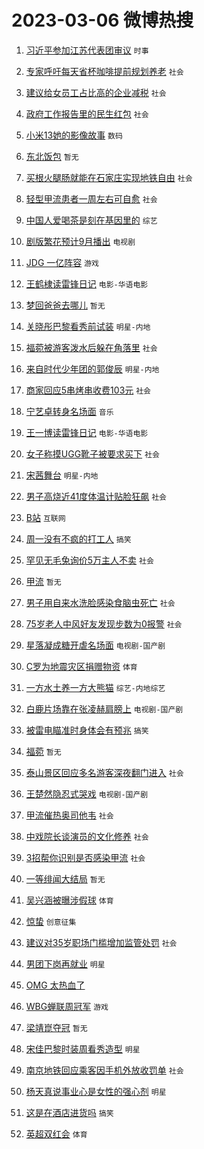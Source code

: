 # 2023-03-06 微博热搜 
1. [习近平参加江苏代表团审议](https://m.weibo.cn/search?containerid=100103type%3D1%26t%3D10%26q%3D%23%E4%B9%A0%E8%BF%91%E5%B9%B3%E5%8F%82%E5%8A%A0%E6%B1%9F%E8%8B%8F%E4%BB%A3%E8%A1%A8%E5%9B%A2%E5%AE%A1%E8%AE%AE%23&stream_entry_id=51&isnewpage=1&extparam=seat%3D1%26dgr%3D0%26stream_entry_id%3D51%26cate%3D10103%26filter_type%3Drealtimehot%26pos%3D0%26c_type%3D51%26display_time%3D1678032279%26pre_seqid%3D16780322796390193603304&luicode=10000011&lfid=106003type%3D25%26t%3D3%26disable_hot%3D1%26filter_type%3Drealtimehot) `时事` 

2. [专家呼吁每天省杯咖啡提前规划养老](https://m.weibo.cn/search?containerid=100103type%3D1%26t%3D10%26q%3D%23%E4%B8%93%E5%AE%B6%E5%91%BC%E5%90%81%E6%AF%8F%E5%A4%A9%E7%9C%81%E6%9D%AF%E5%92%96%E5%95%A1%E6%8F%90%E5%89%8D%E8%A7%84%E5%88%92%E5%85%BB%E8%80%81%23&stream_entry_id=31&isnewpage=1&extparam=seat%3D1%26flag%3D0%26band_rank%3D1%26filter_type%3Drealtimehot%26pos%3D0%26q%3D%2523%25E4%25B8%2593%25E5%25AE%25B6%25E5%2591%25BC%25E5%2590%2581%25E6%25AF%258F%25E5%25A4%25A9%25E7%259C%2581%25E6%259D%25AF%25E5%2592%2596%25E5%2595%25A1%25E6%258F%2590%25E5%2589%258D%25E8%25A7%2584%25E5%2588%2592%25E5%2585%25BB%25E8%2580%2581%2523%26c_type%3D31%26dgr%3D0%26stream_entry_id%3D31%26cate%3D5001%26realpos%3D1%26lcate%3D5001%26display_time%3D1678032279%26pre_seqid%3D16780322796390193603304&luicode=10000011&lfid=106003type%3D25%26t%3D3%26disable_hot%3D1%26filter_type%3Drealtimehot) `社会` 

3. [建议给女员工占比高的企业减税](https://m.weibo.cn/search?containerid=100103type%3D1%26t%3D10%26q%3D%23%E5%BB%BA%E8%AE%AE%E7%BB%99%E5%A5%B3%E5%91%98%E5%B7%A5%E5%8D%A0%E6%AF%94%E9%AB%98%E7%9A%84%E4%BC%81%E4%B8%9A%E5%87%8F%E7%A8%8E%23&stream_entry_id=31&isnewpage=1&extparam=seat%3D1%26flag%3D0%26band_rank%3D2%26filter_type%3Drealtimehot%26pos%3D1%26q%3D%2523%25E5%25BB%25BA%25E8%25AE%25AE%25E7%25BB%2599%25E5%25A5%25B3%25E5%2591%2598%25E5%25B7%25A5%25E5%258D%25A0%25E6%25AF%2594%25E9%25AB%2598%25E7%259A%2584%25E4%25BC%2581%25E4%25B8%259A%25E5%2587%258F%25E7%25A8%258E%2523%26c_type%3D31%26dgr%3D0%26stream_entry_id%3D31%26cate%3D5001%26realpos%3D2%26lcate%3D5001%26display_time%3D1678032279%26pre_seqid%3D16780322796390193603304&luicode=10000011&lfid=106003type%3D25%26t%3D3%26disable_hot%3D1%26filter_type%3Drealtimehot) `社会` 

4. [政府工作报告里的民生红包](https://m.weibo.cn/search?containerid=100103type%3D1%26t%3D10%26q%3D%23%E6%94%BF%E5%BA%9C%E5%B7%A5%E4%BD%9C%E6%8A%A5%E5%91%8A%E9%87%8C%E7%9A%84%E6%B0%91%E7%94%9F%E7%BA%A2%E5%8C%85%23&stream_entry_id=31&isnewpage=1&extparam=seat%3D1%26flag%3D0%26band_rank%3D3%26filter_type%3Drealtimehot%26pos%3D2%26q%3D%2523%25E6%2594%25BF%25E5%25BA%259C%25E5%25B7%25A5%25E4%25BD%259C%25E6%258A%25A5%25E5%2591%258A%25E9%2587%258C%25E7%259A%2584%25E6%25B0%2591%25E7%2594%259F%25E7%25BA%25A2%25E5%258C%2585%2523%26c_type%3D31%26dgr%3D0%26stream_entry_id%3D31%26cate%3D5001%26realpos%3D3%26lcate%3D5001%26display_time%3D1678032279%26pre_seqid%3D16780322796390193603304&luicode=10000011&lfid=106003type%3D25%26t%3D3%26disable_hot%3D1%26filter_type%3Drealtimehot) `社会` 

5. [小米13她的影像故事](https://m.weibo.cn/search?containerid=100103type%3D1%26t%3D10%26q%3D%23%E5%B0%8F%E7%B1%B313%E5%A5%B9%E7%9A%84%E5%BD%B1%E5%83%8F%E6%95%85%E4%BA%8B%23&stream_entry_id=31&isnewpage=1&extparam=seat%3D1%26band_rank%3D4%26dgr%3D0%26topic_ad%3D1%26pos%3D3%26adid%3D181158%26q%3D%2523%25E5%25B0%258F%25E7%25B1%25B313%25E5%25A5%25B9%25E7%259A%2584%25E5%25BD%25B1%25E5%2583%258F%25E6%2595%2585%25E4%25BA%258B%2523%26c_type%3D31%26filter_type%3Drealtimehot%26stream_entry_id%3D31%26cate%3D5001%26lcate%3D5001%26display_time%3D1678032279%26pre_seqid%3D16780322796390193603304&luicode=10000011&lfid=106003type%3D25%26t%3D3%26disable_hot%3D1%26filter_type%3Drealtimehot) `数码` 

6. [东北饭包](https://m.weibo.cn/search?containerid=100103type%3D1%26t%3D10%26q%3D%E4%B8%9C%E5%8C%97%E9%A5%AD%E5%8C%85&stream_entry_id=31&isnewpage=1&extparam=seat%3D1%26flag%3D1%26band_rank%3D4%26filter_type%3Drealtimehot%26pos%3D4%26q%3D%25E4%25B8%259C%25E5%258C%2597%25E9%25A5%25AD%25E5%258C%2585%26c_type%3D31%26dgr%3D0%26stream_entry_id%3D31%26cate%3D5001%26realpos%3D4%26lcate%3D5001%26display_time%3D1678032279%26pre_seqid%3D16780322796390193603304&luicode=10000011&lfid=106003type%3D25%26t%3D3%26disable_hot%3D1%26filter_type%3Drealtimehot) `暂无` 

7. [买根火腿肠就能在石家庄实现地铁自由](https://m.weibo.cn/search?containerid=100103type%3D1%26t%3D10%26q%3D%23%E4%B9%B0%E6%A0%B9%E7%81%AB%E8%85%BF%E8%82%A0%E5%B0%B1%E8%83%BD%E5%9C%A8%E7%9F%B3%E5%AE%B6%E5%BA%84%E5%AE%9E%E7%8E%B0%E5%9C%B0%E9%93%81%E8%87%AA%E7%94%B1%23&stream_entry_id=31&isnewpage=1&extparam=seat%3D1%26flag%3D0%26band_rank%3D5%26filter_type%3Drealtimehot%26pos%3D5%26q%3D%2523%25E4%25B9%25B0%25E6%25A0%25B9%25E7%2581%25AB%25E8%2585%25BF%25E8%2582%25A0%25E5%25B0%25B1%25E8%2583%25BD%25E5%259C%25A8%25E7%259F%25B3%25E5%25AE%25B6%25E5%25BA%2584%25E5%25AE%259E%25E7%258E%25B0%25E5%259C%25B0%25E9%2593%2581%25E8%2587%25AA%25E7%2594%25B1%2523%26c_type%3D31%26dgr%3D0%26stream_entry_id%3D31%26cate%3D5001%26realpos%3D5%26lcate%3D5001%26display_time%3D1678032279%26pre_seqid%3D16780322796390193603304&luicode=10000011&lfid=106003type%3D25%26t%3D3%26disable_hot%3D1%26filter_type%3Drealtimehot) `社会` 

8. [轻型甲流患者一周左右可自愈](https://m.weibo.cn/search?containerid=100103type%3D1%26t%3D10%26q%3D%23%E8%BD%BB%E5%9E%8B%E7%94%B2%E6%B5%81%E6%82%A3%E8%80%85%E4%B8%80%E5%91%A8%E5%B7%A6%E5%8F%B3%E5%8F%AF%E8%87%AA%E6%84%88%23&stream_entry_id=31&isnewpage=1&extparam=seat%3D1%26flag%3D0%26band_rank%3D6%26filter_type%3Drealtimehot%26pos%3D6%26q%3D%2523%25E8%25BD%25BB%25E5%259E%258B%25E7%2594%25B2%25E6%25B5%2581%25E6%2582%25A3%25E8%2580%2585%25E4%25B8%2580%25E5%2591%25A8%25E5%25B7%25A6%25E5%258F%25B3%25E5%258F%25AF%25E8%2587%25AA%25E6%2584%2588%2523%26c_type%3D31%26dgr%3D0%26stream_entry_id%3D31%26cate%3D5001%26realpos%3D6%26lcate%3D5001%26display_time%3D1678032279%26pre_seqid%3D16780322796390193603304&luicode=10000011&lfid=106003type%3D25%26t%3D3%26disable_hot%3D1%26filter_type%3Drealtimehot) `社会` 

9. [中国人爱喝茶是刻在基因里的](https://m.weibo.cn/search?containerid=100103type%3D1%26t%3D10%26q%3D%23%E4%B8%AD%E5%9B%BD%E4%BA%BA%E7%88%B1%E5%96%9D%E8%8C%B6%E6%98%AF%E5%88%BB%E5%9C%A8%E5%9F%BA%E5%9B%A0%E9%87%8C%E7%9A%84%23&stream_entry_id=31&isnewpage=1&extparam=seat%3D1%26flag%3D1%26band_rank%3D7%26filter_type%3Drealtimehot%26pos%3D7%26q%3D%2523%25E4%25B8%25AD%25E5%259B%25BD%25E4%25BA%25BA%25E7%2588%25B1%25E5%2596%259D%25E8%258C%25B6%25E6%2598%25AF%25E5%2588%25BB%25E5%259C%25A8%25E5%259F%25BA%25E5%259B%25A0%25E9%2587%258C%25E7%259A%2584%2523%26c_type%3D31%26dgr%3D0%26stream_entry_id%3D31%26cate%3D5001%26realpos%3D7%26lcate%3D5001%26display_time%3D1678032279%26pre_seqid%3D16780322796390193603304&luicode=10000011&lfid=106003type%3D25%26t%3D3%26disable_hot%3D1%26filter_type%3Drealtimehot) `综艺` 

10. [剧版繁花预计9月播出](https://m.weibo.cn/search?containerid=100103type%3D1%26t%3D10%26q%3D%23%E5%89%A7%E7%89%88%E7%B9%81%E8%8A%B1%E9%A2%84%E8%AE%A19%E6%9C%88%E6%92%AD%E5%87%BA%23&stream_entry_id=31&isnewpage=1&extparam=seat%3D1%26flag%3D1%26band_rank%3D8%26filter_type%3Drealtimehot%26pos%3D8%26q%3D%2523%25E5%2589%25A7%25E7%2589%2588%25E7%25B9%2581%25E8%258A%25B1%25E9%25A2%2584%25E8%25AE%25A19%25E6%259C%2588%25E6%2592%25AD%25E5%2587%25BA%2523%26c_type%3D31%26dgr%3D0%26stream_entry_id%3D31%26cate%3D5001%26realpos%3D8%26lcate%3D5001%26display_time%3D1678032279%26pre_seqid%3D16780322796390193603304&luicode=10000011&lfid=106003type%3D25%26t%3D3%26disable_hot%3D1%26filter_type%3Drealtimehot) `电视剧` 

11. [JDG 一亿阵容](https://m.weibo.cn/search?containerid=100103type%3D1%26t%3D10%26q%3DJDG+%E4%B8%80%E4%BA%BF%E9%98%B5%E5%AE%B9&stream_entry_id=31&isnewpage=1&extparam=seat%3D1%26flag%3D0%26band_rank%3D9%26filter_type%3Drealtimehot%26pos%3D9%26q%3DJDG%2520%25E4%25B8%2580%25E4%25BA%25BF%25E9%2598%25B5%25E5%25AE%25B9%26c_type%3D31%26dgr%3D0%26stream_entry_id%3D31%26cate%3D5001%26realpos%3D9%26lcate%3D5001%26display_time%3D1678032279%26pre_seqid%3D16780322796390193603304&luicode=10000011&lfid=106003type%3D25%26t%3D3%26disable_hot%3D1%26filter_type%3Drealtimehot) `游戏` 

12. [王鹤棣读雷锋日记](https://m.weibo.cn/search?containerid=100103type%3D1%26t%3D10%26q%3D%23%E7%8E%8B%E9%B9%A4%E6%A3%A3%E8%AF%BB%E9%9B%B7%E9%94%8B%E6%97%A5%E8%AE%B0%23&stream_entry_id=31&isnewpage=1&extparam=seat%3D1%26flag%3D1%26band_rank%3D10%26filter_type%3Drealtimehot%26pos%3D10%26q%3D%2523%25E7%258E%258B%25E9%25B9%25A4%25E6%25A3%25A3%25E8%25AF%25BB%25E9%259B%25B7%25E9%2594%258B%25E6%2597%25A5%25E8%25AE%25B0%2523%26c_type%3D31%26dgr%3D0%26stream_entry_id%3D31%26cate%3D5001%26realpos%3D10%26lcate%3D5001%26display_time%3D1678032279%26pre_seqid%3D16780322796390193603304&luicode=10000011&lfid=106003type%3D25%26t%3D3%26disable_hot%3D1%26filter_type%3Drealtimehot) `电影-华语电影` 

13. [梦回爸爸去哪儿](https://m.weibo.cn/search?containerid=100103type%3D1%26t%3D10%26q%3D%E6%A2%A6%E5%9B%9E%E7%88%B8%E7%88%B8%E5%8E%BB%E5%93%AA%E5%84%BF&stream_entry_id=31&isnewpage=1&extparam=seat%3D1%26flag%3D1%26band_rank%3D11%26filter_type%3Drealtimehot%26pos%3D11%26q%3D%25E6%25A2%25A6%25E5%259B%259E%25E7%2588%25B8%25E7%2588%25B8%25E5%258E%25BB%25E5%2593%25AA%25E5%2584%25BF%26c_type%3D31%26dgr%3D0%26stream_entry_id%3D31%26cate%3D5001%26realpos%3D11%26lcate%3D5001%26display_time%3D1678032279%26pre_seqid%3D16780322796390193603304&luicode=10000011&lfid=106003type%3D25%26t%3D3%26disable_hot%3D1%26filter_type%3Drealtimehot) `暂无` 

14. [关晓彤巴黎看秀前试装](https://m.weibo.cn/search?containerid=100103type%3D1%26t%3D10%26q%3D%23%E5%85%B3%E6%99%93%E5%BD%A4%E5%B7%B4%E9%BB%8E%E7%9C%8B%E7%A7%80%E5%89%8D%E8%AF%95%E8%A3%85%23&stream_entry_id=31&isnewpage=1&extparam=seat%3D1%26flag%3D1%26band_rank%3D12%26filter_type%3Drealtimehot%26pos%3D12%26q%3D%2523%25E5%2585%25B3%25E6%2599%2593%25E5%25BD%25A4%25E5%25B7%25B4%25E9%25BB%258E%25E7%259C%258B%25E7%25A7%2580%25E5%2589%258D%25E8%25AF%2595%25E8%25A3%2585%2523%26c_type%3D31%26dgr%3D0%26stream_entry_id%3D31%26cate%3D5001%26realpos%3D12%26lcate%3D5001%26display_time%3D1678032279%26pre_seqid%3D16780322796390193603304&luicode=10000011&lfid=106003type%3D25%26t%3D3%26disable_hot%3D1%26filter_type%3Drealtimehot) `明星-内地` 

15. [福菀被游客泼水后躲在角落里](https://m.weibo.cn/search?containerid=100103type%3D1%26t%3D10%26q%3D%23%E7%A6%8F%E8%8F%80%E8%A2%AB%E6%B8%B8%E5%AE%A2%E6%B3%BC%E6%B0%B4%E5%90%8E%E8%BA%B2%E5%9C%A8%E8%A7%92%E8%90%BD%E9%87%8C%23&stream_entry_id=31&isnewpage=1&extparam=seat%3D1%26flag%3D0%26band_rank%3D13%26filter_type%3Drealtimehot%26pos%3D13%26q%3D%2523%25E7%25A6%258F%25E8%258F%2580%25E8%25A2%25AB%25E6%25B8%25B8%25E5%25AE%25A2%25E6%25B3%25BC%25E6%25B0%25B4%25E5%2590%258E%25E8%25BA%25B2%25E5%259C%25A8%25E8%25A7%2592%25E8%2590%25BD%25E9%2587%258C%2523%26c_type%3D31%26dgr%3D0%26stream_entry_id%3D31%26cate%3D5001%26realpos%3D13%26lcate%3D5001%26display_time%3D1678032279%26pre_seqid%3D16780322796390193603304&luicode=10000011&lfid=106003type%3D25%26t%3D3%26disable_hot%3D1%26filter_type%3Drealtimehot) `社会` 

16. [来自时代少年团的郭俊辰](https://m.weibo.cn/search?containerid=100103type%3D1%26t%3D10%26q%3D%23%E6%9D%A5%E8%87%AA%E6%97%B6%E4%BB%A3%E5%B0%91%E5%B9%B4%E5%9B%A2%E7%9A%84%E9%83%AD%E4%BF%8A%E8%BE%B0%23&stream_entry_id=31&isnewpage=1&extparam=seat%3D1%26flag%3D1%26band_rank%3D14%26filter_type%3Drealtimehot%26pos%3D14%26q%3D%2523%25E6%259D%25A5%25E8%2587%25AA%25E6%2597%25B6%25E4%25BB%25A3%25E5%25B0%2591%25E5%25B9%25B4%25E5%259B%25A2%25E7%259A%2584%25E9%2583%25AD%25E4%25BF%258A%25E8%25BE%25B0%2523%26c_type%3D31%26dgr%3D0%26stream_entry_id%3D31%26cate%3D5001%26realpos%3D14%26lcate%3D5001%26display_time%3D1678032279%26pre_seqid%3D16780322796390193603304&luicode=10000011&lfid=106003type%3D25%26t%3D3%26disable_hot%3D1%26filter_type%3Drealtimehot) `明星-内地` 

17. [商家回应5串烤串收费103元](https://m.weibo.cn/search?containerid=100103type%3D1%26t%3D10%26q%3D%23%E5%95%86%E5%AE%B6%E5%9B%9E%E5%BA%945%E4%B8%B2%E7%83%A4%E4%B8%B2%E6%94%B6%E8%B4%B9103%E5%85%83%23&stream_entry_id=31&isnewpage=1&extparam=seat%3D1%26flag%3D0%26band_rank%3D15%26filter_type%3Drealtimehot%26pos%3D15%26q%3D%2523%25E5%2595%2586%25E5%25AE%25B6%25E5%259B%259E%25E5%25BA%25945%25E4%25B8%25B2%25E7%2583%25A4%25E4%25B8%25B2%25E6%2594%25B6%25E8%25B4%25B9103%25E5%2585%2583%2523%26c_type%3D31%26dgr%3D0%26stream_entry_id%3D31%26cate%3D5001%26realpos%3D15%26lcate%3D5001%26display_time%3D1678032279%26pre_seqid%3D16780322796390193603304&luicode=10000011&lfid=106003type%3D25%26t%3D3%26disable_hot%3D1%26filter_type%3Drealtimehot) `社会` 

18. [宁艺卓转身名场面](https://m.weibo.cn/search?containerid=100103type%3D1%26t%3D10%26q%3D%23%E5%AE%81%E8%89%BA%E5%8D%93%E8%BD%AC%E8%BA%AB%E5%90%8D%E5%9C%BA%E9%9D%A2%23&stream_entry_id=31&isnewpage=1&extparam=seat%3D1%26flag%3D0%26band_rank%3D16%26filter_type%3Drealtimehot%26pos%3D16%26q%3D%2523%25E5%25AE%2581%25E8%2589%25BA%25E5%258D%2593%25E8%25BD%25AC%25E8%25BA%25AB%25E5%2590%258D%25E5%259C%25BA%25E9%259D%25A2%2523%26c_type%3D31%26dgr%3D0%26stream_entry_id%3D31%26cate%3D5001%26realpos%3D16%26lcate%3D5001%26display_time%3D1678032279%26pre_seqid%3D16780322796390193603304&luicode=10000011&lfid=106003type%3D25%26t%3D3%26disable_hot%3D1%26filter_type%3Drealtimehot) `音乐` 

19. [王一博读雷锋日记](https://m.weibo.cn/search?containerid=100103type%3D1%26t%3D10%26q%3D%23%E7%8E%8B%E4%B8%80%E5%8D%9A%E8%AF%BB%E9%9B%B7%E9%94%8B%E6%97%A5%E8%AE%B0%23&stream_entry_id=31&isnewpage=1&extparam=seat%3D1%26flag%3D0%26band_rank%3D17%26filter_type%3Drealtimehot%26pos%3D17%26q%3D%2523%25E7%258E%258B%25E4%25B8%2580%25E5%258D%259A%25E8%25AF%25BB%25E9%259B%25B7%25E9%2594%258B%25E6%2597%25A5%25E8%25AE%25B0%2523%26c_type%3D31%26dgr%3D0%26stream_entry_id%3D31%26cate%3D5001%26realpos%3D17%26lcate%3D5001%26display_time%3D1678032279%26pre_seqid%3D16780322796390193603304&luicode=10000011&lfid=106003type%3D25%26t%3D3%26disable_hot%3D1%26filter_type%3Drealtimehot) `电影-华语电影` 

20. [女子称摸UGG靴子被要求买下](https://m.weibo.cn/search?containerid=100103type%3D1%26t%3D10%26q%3D%23%E5%A5%B3%E5%AD%90%E7%A7%B0%E6%91%B8UGG%E9%9D%B4%E5%AD%90%E8%A2%AB%E8%A6%81%E6%B1%82%E4%B9%B0%E4%B8%8B%23&stream_entry_id=31&isnewpage=1&extparam=seat%3D1%26flag%3D0%26band_rank%3D18%26filter_type%3Drealtimehot%26pos%3D18%26q%3D%2523%25E5%25A5%25B3%25E5%25AD%2590%25E7%25A7%25B0%25E6%2591%25B8UGG%25E9%259D%25B4%25E5%25AD%2590%25E8%25A2%25AB%25E8%25A6%2581%25E6%25B1%2582%25E4%25B9%25B0%25E4%25B8%258B%2523%26c_type%3D31%26dgr%3D0%26stream_entry_id%3D31%26cate%3D5001%26realpos%3D18%26lcate%3D5001%26display_time%3D1678032279%26pre_seqid%3D16780322796390193603304&luicode=10000011&lfid=106003type%3D25%26t%3D3%26disable_hot%3D1%26filter_type%3Drealtimehot) `社会` 

21. [宋茜舞台](https://m.weibo.cn/search?containerid=100103type%3D1%26t%3D10%26q%3D%23%E5%AE%8B%E8%8C%9C%E8%88%9E%E5%8F%B0%23&stream_entry_id=31&isnewpage=1&extparam=seat%3D1%26flag%3D0%26band_rank%3D19%26filter_type%3Drealtimehot%26pos%3D19%26q%3D%2523%25E5%25AE%258B%25E8%258C%259C%25E8%2588%259E%25E5%258F%25B0%2523%26c_type%3D31%26dgr%3D0%26stream_entry_id%3D31%26cate%3D5001%26realpos%3D19%26lcate%3D5001%26display_time%3D1678032279%26pre_seqid%3D16780322796390193603304&luicode=10000011&lfid=106003type%3D25%26t%3D3%26disable_hot%3D1%26filter_type%3Drealtimehot) `明星-内地` 

22. [男子高烧近41度体温计贴脸狂飙](https://m.weibo.cn/search?containerid=100103type%3D1%26t%3D10%26q%3D%23%E7%94%B7%E5%AD%90%E9%AB%98%E7%83%A7%E8%BF%9141%E5%BA%A6%E4%BD%93%E6%B8%A9%E8%AE%A1%E8%B4%B4%E8%84%B8%E7%8B%82%E9%A3%99%23&stream_entry_id=31&isnewpage=1&extparam=seat%3D1%26flag%3D0%26band_rank%3D20%26filter_type%3Drealtimehot%26pos%3D20%26q%3D%2523%25E7%2594%25B7%25E5%25AD%2590%25E9%25AB%2598%25E7%2583%25A7%25E8%25BF%259141%25E5%25BA%25A6%25E4%25BD%2593%25E6%25B8%25A9%25E8%25AE%25A1%25E8%25B4%25B4%25E8%2584%25B8%25E7%258B%2582%25E9%25A3%2599%2523%26c_type%3D31%26dgr%3D0%26stream_entry_id%3D31%26cate%3D5001%26realpos%3D20%26lcate%3D5001%26display_time%3D1678032279%26pre_seqid%3D16780322796390193603304&luicode=10000011&lfid=106003type%3D25%26t%3D3%26disable_hot%3D1%26filter_type%3Drealtimehot) `社会` 

23. [B站](https://m.weibo.cn/search?containerid=100103type%3D1%26t%3D10%26q%3DB%E7%AB%99&stream_entry_id=31&isnewpage=1&extparam=seat%3D1%26flag%3D2%26band_rank%3D21%26filter_type%3Drealtimehot%26pos%3D21%26q%3DB%25E7%25AB%2599%26c_type%3D31%26dgr%3D0%26stream_entry_id%3D31%26cate%3D5001%26realpos%3D21%26lcate%3D5001%26display_time%3D1678032279%26pre_seqid%3D16780322796390193603304&luicode=10000011&lfid=106003type%3D25%26t%3D3%26disable_hot%3D1%26filter_type%3Drealtimehot) `互联网` 

24. [周一没有不疯的打工人](https://m.weibo.cn/search?containerid=100103type%3D1%26t%3D10%26q%3D%23%E5%91%A8%E4%B8%80%E6%B2%A1%E6%9C%89%E4%B8%8D%E7%96%AF%E7%9A%84%E6%89%93%E5%B7%A5%E4%BA%BA%23&stream_entry_id=31&isnewpage=1&extparam=seat%3D1%26flag%3D1%26band_rank%3D22%26filter_type%3Drealtimehot%26pos%3D22%26q%3D%2523%25E5%2591%25A8%25E4%25B8%2580%25E6%25B2%25A1%25E6%259C%2589%25E4%25B8%258D%25E7%2596%25AF%25E7%259A%2584%25E6%2589%2593%25E5%25B7%25A5%25E4%25BA%25BA%2523%26c_type%3D31%26dgr%3D0%26stream_entry_id%3D31%26cate%3D5001%26realpos%3D22%26lcate%3D5001%26display_time%3D1678032279%26pre_seqid%3D16780322796390193603304&luicode=10000011&lfid=106003type%3D25%26t%3D3%26disable_hot%3D1%26filter_type%3Drealtimehot) `搞笑` 

25. [罕见无毛兔询价5万主人不卖](https://m.weibo.cn/search?containerid=100103type%3D1%26t%3D10%26q%3D%23%E7%BD%95%E8%A7%81%E6%97%A0%E6%AF%9B%E5%85%94%E8%AF%A2%E4%BB%B75%E4%B8%87%E4%B8%BB%E4%BA%BA%E4%B8%8D%E5%8D%96%23&stream_entry_id=31&isnewpage=1&extparam=seat%3D1%26flag%3D1%26band_rank%3D23%26filter_type%3Drealtimehot%26pos%3D23%26q%3D%2523%25E7%25BD%2595%25E8%25A7%2581%25E6%2597%25A0%25E6%25AF%259B%25E5%2585%2594%25E8%25AF%25A2%25E4%25BB%25B75%25E4%25B8%2587%25E4%25B8%25BB%25E4%25BA%25BA%25E4%25B8%258D%25E5%258D%2596%2523%26c_type%3D31%26dgr%3D0%26stream_entry_id%3D31%26cate%3D5001%26realpos%3D23%26lcate%3D5001%26display_time%3D1678032279%26pre_seqid%3D16780322796390193603304&luicode=10000011&lfid=106003type%3D25%26t%3D3%26disable_hot%3D1%26filter_type%3Drealtimehot) `社会` 

26. [甲流](https://m.weibo.cn/search?containerid=100103type%3D1%26t%3D10%26q%3D%E7%94%B2%E6%B5%81&stream_entry_id=31&isnewpage=1&extparam=seat%3D1%26flag%3D0%26band_rank%3D24%26filter_type%3Drealtimehot%26pos%3D24%26q%3D%25E7%2594%25B2%25E6%25B5%2581%26c_type%3D31%26dgr%3D0%26stream_entry_id%3D31%26cate%3D5001%26realpos%3D24%26lcate%3D5001%26display_time%3D1678032279%26pre_seqid%3D16780322796390193603304&luicode=10000011&lfid=106003type%3D25%26t%3D3%26disable_hot%3D1%26filter_type%3Drealtimehot) `暂无` 

27. [男子用自来水洗脸感染食脑虫死亡](https://m.weibo.cn/search?containerid=100103type%3D1%26t%3D10%26q%3D%23%E7%94%B7%E5%AD%90%E7%94%A8%E8%87%AA%E6%9D%A5%E6%B0%B4%E6%B4%97%E8%84%B8%E6%84%9F%E6%9F%93%E9%A3%9F%E8%84%91%E8%99%AB%E6%AD%BB%E4%BA%A1%23&stream_entry_id=31&isnewpage=1&extparam=seat%3D1%26flag%3D0%26band_rank%3D25%26filter_type%3Drealtimehot%26pos%3D25%26q%3D%2523%25E7%2594%25B7%25E5%25AD%2590%25E7%2594%25A8%25E8%2587%25AA%25E6%259D%25A5%25E6%25B0%25B4%25E6%25B4%2597%25E8%2584%25B8%25E6%2584%259F%25E6%259F%2593%25E9%25A3%259F%25E8%2584%2591%25E8%2599%25AB%25E6%25AD%25BB%25E4%25BA%25A1%2523%26c_type%3D31%26dgr%3D0%26stream_entry_id%3D31%26cate%3D5001%26realpos%3D25%26lcate%3D5001%26display_time%3D1678032279%26pre_seqid%3D16780322796390193603304&luicode=10000011&lfid=106003type%3D25%26t%3D3%26disable_hot%3D1%26filter_type%3Drealtimehot) `社会` 

28. [75岁老人中风好友发现步数为0报警](https://m.weibo.cn/search?containerid=100103type%3D1%26t%3D10%26q%3D%2375%E5%B2%81%E8%80%81%E4%BA%BA%E4%B8%AD%E9%A3%8E%E5%A5%BD%E5%8F%8B%E5%8F%91%E7%8E%B0%E6%AD%A5%E6%95%B0%E4%B8%BA0%E6%8A%A5%E8%AD%A6%23&stream_entry_id=31&isnewpage=1&extparam=seat%3D1%26flag%3D0%26band_rank%3D26%26filter_type%3Drealtimehot%26pos%3D26%26q%3D%252375%25E5%25B2%2581%25E8%2580%2581%25E4%25BA%25BA%25E4%25B8%25AD%25E9%25A3%258E%25E5%25A5%25BD%25E5%258F%258B%25E5%258F%2591%25E7%258E%25B0%25E6%25AD%25A5%25E6%2595%25B0%25E4%25B8%25BA0%25E6%258A%25A5%25E8%25AD%25A6%2523%26c_type%3D31%26dgr%3D0%26stream_entry_id%3D31%26cate%3D5001%26realpos%3D26%26lcate%3D5001%26display_time%3D1678032279%26pre_seqid%3D16780322796390193603304&luicode=10000011&lfid=106003type%3D25%26t%3D3%26disable_hot%3D1%26filter_type%3Drealtimehot) `社会` 

29. [星落凝成糖开虐名场面](https://m.weibo.cn/search?containerid=100103type%3D1%26t%3D10%26q%3D%23%E6%98%9F%E8%90%BD%E5%87%9D%E6%88%90%E7%B3%96%E5%BC%80%E8%99%90%E5%90%8D%E5%9C%BA%E9%9D%A2%23&stream_entry_id=31&isnewpage=1&extparam=seat%3D1%26flag%3D0%26band_rank%3D27%26filter_type%3Drealtimehot%26pos%3D27%26q%3D%2523%25E6%2598%259F%25E8%2590%25BD%25E5%2587%259D%25E6%2588%2590%25E7%25B3%2596%25E5%25BC%2580%25E8%2599%2590%25E5%2590%258D%25E5%259C%25BA%25E9%259D%25A2%2523%26c_type%3D31%26dgr%3D0%26stream_entry_id%3D31%26cate%3D5001%26realpos%3D27%26lcate%3D5001%26display_time%3D1678032279%26pre_seqid%3D16780322796390193603304&luicode=10000011&lfid=106003type%3D25%26t%3D3%26disable_hot%3D1%26filter_type%3Drealtimehot) `电视剧-国产剧` 

30. [C罗为地震灾区捐赠物资](https://m.weibo.cn/search?containerid=100103type%3D1%26t%3D10%26q%3D%23C%E7%BD%97%E4%B8%BA%E5%9C%B0%E9%9C%87%E7%81%BE%E5%8C%BA%E6%8D%90%E8%B5%A0%E7%89%A9%E8%B5%84%23&stream_entry_id=31&isnewpage=1&extparam=seat%3D1%26flag%3D0%26band_rank%3D28%26filter_type%3Drealtimehot%26pos%3D28%26q%3D%2523C%25E7%25BD%2597%25E4%25B8%25BA%25E5%259C%25B0%25E9%259C%2587%25E7%2581%25BE%25E5%258C%25BA%25E6%258D%2590%25E8%25B5%25A0%25E7%2589%25A9%25E8%25B5%2584%2523%26c_type%3D31%26dgr%3D0%26stream_entry_id%3D31%26cate%3D5001%26realpos%3D28%26lcate%3D5001%26display_time%3D1678032279%26pre_seqid%3D16780322796390193603304&luicode=10000011&lfid=106003type%3D25%26t%3D3%26disable_hot%3D1%26filter_type%3Drealtimehot) `体育` 

31. [一方水土养一方大熊猫](https://m.weibo.cn/search?containerid=100103type%3D1%26t%3D10%26q%3D%23%E4%B8%80%E6%96%B9%E6%B0%B4%E5%9C%9F%E5%85%BB%E4%B8%80%E6%96%B9%E5%A4%A7%E7%86%8A%E7%8C%AB%23&stream_entry_id=31&isnewpage=1&extparam=seat%3D1%26flag%3D0%26band_rank%3D29%26filter_type%3Drealtimehot%26pos%3D29%26q%3D%2523%25E4%25B8%2580%25E6%2596%25B9%25E6%25B0%25B4%25E5%259C%259F%25E5%2585%25BB%25E4%25B8%2580%25E6%2596%25B9%25E5%25A4%25A7%25E7%2586%258A%25E7%258C%25AB%2523%26c_type%3D31%26dgr%3D0%26stream_entry_id%3D31%26cate%3D5001%26realpos%3D29%26lcate%3D5001%26display_time%3D1678032279%26pre_seqid%3D16780322796390193603304&luicode=10000011&lfid=106003type%3D25%26t%3D3%26disable_hot%3D1%26filter_type%3Drealtimehot) `综艺-内地综艺` 

32. [白鹿片场靠在张凌赫肩膀上](https://m.weibo.cn/search?containerid=100103type%3D1%26t%3D10%26q%3D%23%E7%99%BD%E9%B9%BF%E7%89%87%E5%9C%BA%E9%9D%A0%E5%9C%A8%E5%BC%A0%E5%87%8C%E8%B5%AB%E8%82%A9%E8%86%80%E4%B8%8A%23&stream_entry_id=31&isnewpage=1&extparam=seat%3D1%26flag%3D0%26band_rank%3D30%26filter_type%3Drealtimehot%26pos%3D30%26q%3D%2523%25E7%2599%25BD%25E9%25B9%25BF%25E7%2589%2587%25E5%259C%25BA%25E9%259D%25A0%25E5%259C%25A8%25E5%25BC%25A0%25E5%2587%258C%25E8%25B5%25AB%25E8%2582%25A9%25E8%2586%2580%25E4%25B8%258A%2523%26c_type%3D31%26dgr%3D0%26stream_entry_id%3D31%26cate%3D5001%26realpos%3D30%26lcate%3D5001%26display_time%3D1678032279%26pre_seqid%3D16780322796390193603304&luicode=10000011&lfid=106003type%3D25%26t%3D3%26disable_hot%3D1%26filter_type%3Drealtimehot) `电视剧-国产剧` 

33. [被雷电瞄准时身体会有预兆](https://m.weibo.cn/search?containerid=100103type%3D1%26t%3D10%26q%3D%23%E8%A2%AB%E9%9B%B7%E7%94%B5%E7%9E%84%E5%87%86%E6%97%B6%E8%BA%AB%E4%BD%93%E4%BC%9A%E6%9C%89%E9%A2%84%E5%85%86%23&stream_entry_id=31&isnewpage=1&extparam=seat%3D1%26flag%3D1%26band_rank%3D31%26filter_type%3Drealtimehot%26pos%3D31%26q%3D%2523%25E8%25A2%25AB%25E9%259B%25B7%25E7%2594%25B5%25E7%259E%2584%25E5%2587%2586%25E6%2597%25B6%25E8%25BA%25AB%25E4%25BD%2593%25E4%25BC%259A%25E6%259C%2589%25E9%25A2%2584%25E5%2585%2586%2523%26c_type%3D31%26dgr%3D0%26stream_entry_id%3D31%26cate%3D5001%26realpos%3D31%26lcate%3D5001%26display_time%3D1678032279%26pre_seqid%3D16780322796390193603304&luicode=10000011&lfid=106003type%3D25%26t%3D3%26disable_hot%3D1%26filter_type%3Drealtimehot) `搞笑` 

34. [福菀](https://m.weibo.cn/search?containerid=100103type%3D1%26t%3D10%26q%3D%E7%A6%8F%E8%8F%80&stream_entry_id=31&isnewpage=1&extparam=seat%3D1%26flag%3D0%26band_rank%3D32%26filter_type%3Drealtimehot%26pos%3D32%26q%3D%25E7%25A6%258F%25E8%258F%2580%26c_type%3D31%26dgr%3D0%26stream_entry_id%3D31%26cate%3D5001%26realpos%3D32%26lcate%3D5001%26display_time%3D1678032279%26pre_seqid%3D16780322796390193603304&luicode=10000011&lfid=106003type%3D25%26t%3D3%26disable_hot%3D1%26filter_type%3Drealtimehot) `暂无` 

35. [泰山景区回应多名游客深夜翻门进入](https://m.weibo.cn/search?containerid=100103type%3D1%26t%3D10%26q%3D%23%E6%B3%B0%E5%B1%B1%E6%99%AF%E5%8C%BA%E5%9B%9E%E5%BA%94%E5%A4%9A%E5%90%8D%E6%B8%B8%E5%AE%A2%E6%B7%B1%E5%A4%9C%E7%BF%BB%E9%97%A8%E8%BF%9B%E5%85%A5%23&stream_entry_id=31&isnewpage=1&extparam=seat%3D1%26flag%3D0%26band_rank%3D33%26filter_type%3Drealtimehot%26pos%3D33%26q%3D%2523%25E6%25B3%25B0%25E5%25B1%25B1%25E6%2599%25AF%25E5%258C%25BA%25E5%259B%259E%25E5%25BA%2594%25E5%25A4%259A%25E5%2590%258D%25E6%25B8%25B8%25E5%25AE%25A2%25E6%25B7%25B1%25E5%25A4%259C%25E7%25BF%25BB%25E9%2597%25A8%25E8%25BF%259B%25E5%2585%25A5%2523%26c_type%3D31%26dgr%3D0%26stream_entry_id%3D31%26cate%3D5001%26realpos%3D33%26lcate%3D5001%26display_time%3D1678032279%26pre_seqid%3D16780322796390193603304&luicode=10000011&lfid=106003type%3D25%26t%3D3%26disable_hot%3D1%26filter_type%3Drealtimehot) `社会` 

36. [王楚然隐忍式哭戏](https://m.weibo.cn/search?containerid=100103type%3D1%26t%3D10%26q%3D%23%E7%8E%8B%E6%A5%9A%E7%84%B6%E9%9A%90%E5%BF%8D%E5%BC%8F%E5%93%AD%E6%88%8F%23&stream_entry_id=31&isnewpage=1&extparam=seat%3D1%26flag%3D0%26band_rank%3D34%26filter_type%3Drealtimehot%26pos%3D34%26q%3D%2523%25E7%258E%258B%25E6%25A5%259A%25E7%2584%25B6%25E9%259A%2590%25E5%25BF%258D%25E5%25BC%258F%25E5%2593%25AD%25E6%2588%258F%2523%26c_type%3D31%26dgr%3D0%26stream_entry_id%3D31%26cate%3D5001%26realpos%3D34%26lcate%3D5001%26display_time%3D1678032279%26pre_seqid%3D16780322796390193603304&luicode=10000011&lfid=106003type%3D25%26t%3D3%26disable_hot%3D1%26filter_type%3Drealtimehot) `电视剧-国产剧` 

37. [甲流催热奥司他韦](https://m.weibo.cn/search?containerid=100103type%3D1%26t%3D10%26q%3D%23%E7%94%B2%E6%B5%81%E5%82%AC%E7%83%AD%E5%A5%A5%E5%8F%B8%E4%BB%96%E9%9F%A6%23&stream_entry_id=31&isnewpage=1&extparam=seat%3D1%26flag%3D0%26band_rank%3D35%26filter_type%3Drealtimehot%26pos%3D35%26q%3D%2523%25E7%2594%25B2%25E6%25B5%2581%25E5%2582%25AC%25E7%2583%25AD%25E5%25A5%25A5%25E5%258F%25B8%25E4%25BB%2596%25E9%259F%25A6%2523%26c_type%3D31%26dgr%3D0%26stream_entry_id%3D31%26cate%3D5001%26realpos%3D35%26lcate%3D5001%26display_time%3D1678032279%26pre_seqid%3D16780322796390193603304&luicode=10000011&lfid=106003type%3D25%26t%3D3%26disable_hot%3D1%26filter_type%3Drealtimehot) `社会` 

38. [中戏院长谈演员的文化修养](https://m.weibo.cn/search?containerid=100103type%3D1%26t%3D10%26q%3D%23%E4%B8%AD%E6%88%8F%E9%99%A2%E9%95%BF%E8%B0%88%E6%BC%94%E5%91%98%E7%9A%84%E6%96%87%E5%8C%96%E4%BF%AE%E5%85%BB%23&stream_entry_id=31&isnewpage=1&extparam=seat%3D1%26flag%3D0%26band_rank%3D36%26filter_type%3Drealtimehot%26pos%3D36%26q%3D%2523%25E4%25B8%25AD%25E6%2588%258F%25E9%2599%25A2%25E9%2595%25BF%25E8%25B0%2588%25E6%25BC%2594%25E5%2591%2598%25E7%259A%2584%25E6%2596%2587%25E5%258C%2596%25E4%25BF%25AE%25E5%2585%25BB%2523%26c_type%3D31%26dgr%3D0%26stream_entry_id%3D31%26cate%3D5001%26realpos%3D36%26lcate%3D5001%26display_time%3D1678032279%26pre_seqid%3D16780322796390193603304&luicode=10000011&lfid=106003type%3D25%26t%3D3%26disable_hot%3D1%26filter_type%3Drealtimehot) `社会` 

39. [3招帮你识别是否感染甲流](https://m.weibo.cn/search?containerid=100103type%3D1%26t%3D10%26q%3D%233%E6%8B%9B%E5%B8%AE%E4%BD%A0%E8%AF%86%E5%88%AB%E6%98%AF%E5%90%A6%E6%84%9F%E6%9F%93%E7%94%B2%E6%B5%81%23&stream_entry_id=31&isnewpage=1&extparam=seat%3D1%26flag%3D0%26band_rank%3D37%26filter_type%3Drealtimehot%26pos%3D37%26q%3D%25233%25E6%258B%259B%25E5%25B8%25AE%25E4%25BD%25A0%25E8%25AF%2586%25E5%2588%25AB%25E6%2598%25AF%25E5%2590%25A6%25E6%2584%259F%25E6%259F%2593%25E7%2594%25B2%25E6%25B5%2581%2523%26c_type%3D31%26dgr%3D0%26stream_entry_id%3D31%26cate%3D5001%26realpos%3D37%26lcate%3D5001%26display_time%3D1678032279%26pre_seqid%3D16780322796390193603304&luicode=10000011&lfid=106003type%3D25%26t%3D3%26disable_hot%3D1%26filter_type%3Drealtimehot) `社会` 

40. [一等绯闻大结局](https://m.weibo.cn/search?containerid=100103type%3D1%26t%3D10%26q%3D%23%E4%B8%80%E7%AD%89%E7%BB%AF%E9%97%BB%E5%A4%A7%E7%BB%93%E5%B1%80%23&stream_entry_id=31&isnewpage=1&extparam=seat%3D1%26flag%3D0%26band_rank%3D38%26filter_type%3Drealtimehot%26pos%3D38%26q%3D%2523%25E4%25B8%2580%25E7%25AD%2589%25E7%25BB%25AF%25E9%2597%25BB%25E5%25A4%25A7%25E7%25BB%2593%25E5%25B1%2580%2523%26c_type%3D31%26dgr%3D0%26stream_entry_id%3D31%26cate%3D5001%26realpos%3D38%26lcate%3D5001%26display_time%3D1678032279%26pre_seqid%3D16780322796390193603304&luicode=10000011&lfid=106003type%3D25%26t%3D3%26disable_hot%3D1%26filter_type%3Drealtimehot) `暂无` 

41. [吴兴涵被曝涉假球](https://m.weibo.cn/search?containerid=100103type%3D1%26t%3D10%26q%3D%23%E5%90%B4%E5%85%B4%E6%B6%B5%E8%A2%AB%E6%9B%9D%E6%B6%89%E5%81%87%E7%90%83%23&stream_entry_id=31&isnewpage=1&extparam=seat%3D1%26flag%3D0%26band_rank%3D39%26filter_type%3Drealtimehot%26pos%3D39%26q%3D%2523%25E5%2590%25B4%25E5%2585%25B4%25E6%25B6%25B5%25E8%25A2%25AB%25E6%259B%259D%25E6%25B6%2589%25E5%2581%2587%25E7%2590%2583%2523%26c_type%3D31%26dgr%3D0%26stream_entry_id%3D31%26cate%3D5001%26realpos%3D39%26lcate%3D5001%26display_time%3D1678032279%26pre_seqid%3D16780322796390193603304&luicode=10000011&lfid=106003type%3D25%26t%3D3%26disable_hot%3D1%26filter_type%3Drealtimehot) `体育` 

42. [惊蛰](https://m.weibo.cn/search?containerid=100103type%3D1%26t%3D10%26q%3D%E6%83%8A%E8%9B%B0&stream_entry_id=31&isnewpage=1&extparam=seat%3D1%26flag%3D1%26band_rank%3D40%26filter_type%3Drealtimehot%26pos%3D40%26q%3D%25E6%2583%258A%25E8%259B%25B0%26c_type%3D31%26dgr%3D0%26stream_entry_id%3D31%26cate%3D5001%26realpos%3D40%26lcate%3D5001%26display_time%3D1678032279%26pre_seqid%3D16780322796390193603304&luicode=10000011&lfid=106003type%3D25%26t%3D3%26disable_hot%3D1%26filter_type%3Drealtimehot) `创意征集` 

43. [建议对35岁职场门槛增加监管处罚](https://m.weibo.cn/search?containerid=100103type%3D1%26t%3D10%26q%3D%23%E5%BB%BA%E8%AE%AE%E5%AF%B935%E5%B2%81%E8%81%8C%E5%9C%BA%E9%97%A8%E6%A7%9B%E5%A2%9E%E5%8A%A0%E7%9B%91%E7%AE%A1%E5%A4%84%E7%BD%9A%23&stream_entry_id=31&isnewpage=1&extparam=seat%3D1%26flag%3D0%26band_rank%3D41%26filter_type%3Drealtimehot%26pos%3D41%26q%3D%2523%25E5%25BB%25BA%25E8%25AE%25AE%25E5%25AF%25B935%25E5%25B2%2581%25E8%2581%258C%25E5%259C%25BA%25E9%2597%25A8%25E6%25A7%259B%25E5%25A2%259E%25E5%258A%25A0%25E7%259B%2591%25E7%25AE%25A1%25E5%25A4%2584%25E7%25BD%259A%2523%26c_type%3D31%26dgr%3D0%26stream_entry_id%3D31%26cate%3D5001%26realpos%3D41%26lcate%3D5001%26display_time%3D1678032279%26pre_seqid%3D16780322796390193603304&luicode=10000011&lfid=106003type%3D25%26t%3D3%26disable_hot%3D1%26filter_type%3Drealtimehot) `社会` 

44. [男团下岗再就业](https://m.weibo.cn/search?containerid=100103type%3D1%26t%3D10%26q%3D%23%E7%94%B7%E5%9B%A2%E4%B8%8B%E5%B2%97%E5%86%8D%E5%B0%B1%E4%B8%9A%23&stream_entry_id=31&isnewpage=1&extparam=seat%3D1%26flag%3D0%26band_rank%3D42%26filter_type%3Drealtimehot%26pos%3D42%26q%3D%2523%25E7%2594%25B7%25E5%259B%25A2%25E4%25B8%258B%25E5%25B2%2597%25E5%2586%258D%25E5%25B0%25B1%25E4%25B8%259A%2523%26c_type%3D31%26dgr%3D0%26stream_entry_id%3D31%26cate%3D5001%26realpos%3D42%26lcate%3D5001%26display_time%3D1678032279%26pre_seqid%3D16780322796390193603304&luicode=10000011&lfid=106003type%3D25%26t%3D3%26disable_hot%3D1%26filter_type%3Drealtimehot) `明星` 

45. [OMG 太热血了](https://m.weibo.cn/search?containerid=100103type%3D1%26t%3D10%26q%3DOMG+%E5%A4%AA%E7%83%AD%E8%A1%80%E4%BA%86&stream_entry_id=31&isnewpage=1&extparam=seat%3D1%26flag%3D0%26band_rank%3D43%26filter_type%3Drealtimehot%26pos%3D43%26q%3DOMG%2520%25E5%25A4%25AA%25E7%2583%25AD%25E8%25A1%2580%25E4%25BA%2586%26c_type%3D31%26dgr%3D0%26stream_entry_id%3D31%26cate%3D5001%26realpos%3D43%26lcate%3D5001%26display_time%3D1678032279%26pre_seqid%3D16780322796390193603304&luicode=10000011&lfid=106003type%3D25%26t%3D3%26disable_hot%3D1%26filter_type%3Drealtimehot)  

46. [WBG蝉联周冠军](https://m.weibo.cn/search?containerid=100103type%3D1%26t%3D10%26q%3D%23WBG%E8%9D%89%E8%81%94%E5%91%A8%E5%86%A0%E5%86%9B%23&stream_entry_id=31&isnewpage=1&extparam=seat%3D1%26flag%3D0%26band_rank%3D44%26filter_type%3Drealtimehot%26pos%3D44%26q%3D%2523WBG%25E8%259D%2589%25E8%2581%2594%25E5%2591%25A8%25E5%2586%25A0%25E5%2586%259B%2523%26c_type%3D31%26dgr%3D0%26stream_entry_id%3D31%26cate%3D5001%26realpos%3D44%26lcate%3D5001%26display_time%3D1678032279%26pre_seqid%3D16780322796390193603304&luicode=10000011&lfid=106003type%3D25%26t%3D3%26disable_hot%3D1%26filter_type%3Drealtimehot) `游戏` 

47. [梁靖崑夺冠](https://m.weibo.cn/search?containerid=100103type%3D1%26t%3D10%26q%3D%23%E6%A2%81%E9%9D%96%E5%B4%91%E5%A4%BA%E5%86%A0%23&stream_entry_id=31&isnewpage=1&extparam=seat%3D1%26flag%3D0%26band_rank%3D45%26filter_type%3Drealtimehot%26pos%3D45%26q%3D%2523%25E6%25A2%2581%25E9%259D%2596%25E5%25B4%2591%25E5%25A4%25BA%25E5%2586%25A0%2523%26c_type%3D31%26dgr%3D0%26stream_entry_id%3D31%26cate%3D5001%26realpos%3D45%26lcate%3D5001%26display_time%3D1678032279%26pre_seqid%3D16780322796390193603304&luicode=10000011&lfid=106003type%3D25%26t%3D3%26disable_hot%3D1%26filter_type%3Drealtimehot) `暂无` 

48. [宋佳巴黎时装周看秀造型](https://m.weibo.cn/search?containerid=100103type%3D1%26t%3D10%26q%3D%23%E5%AE%8B%E4%BD%B3%E5%B7%B4%E9%BB%8E%E6%97%B6%E8%A3%85%E5%91%A8%E7%9C%8B%E7%A7%80%E9%80%A0%E5%9E%8B%23&stream_entry_id=31&isnewpage=1&extparam=seat%3D1%26flag%3D0%26band_rank%3D46%26filter_type%3Drealtimehot%26pos%3D46%26q%3D%2523%25E5%25AE%258B%25E4%25BD%25B3%25E5%25B7%25B4%25E9%25BB%258E%25E6%2597%25B6%25E8%25A3%2585%25E5%2591%25A8%25E7%259C%258B%25E7%25A7%2580%25E9%2580%25A0%25E5%259E%258B%2523%26c_type%3D31%26dgr%3D0%26stream_entry_id%3D31%26cate%3D5001%26realpos%3D46%26lcate%3D5001%26display_time%3D1678032279%26pre_seqid%3D16780322796390193603304&luicode=10000011&lfid=106003type%3D25%26t%3D3%26disable_hot%3D1%26filter_type%3Drealtimehot) `明星` 

49. [南京地铁回应乘客因手机外放收罚单](https://m.weibo.cn/search?containerid=100103type%3D1%26t%3D10%26q%3D%23%E5%8D%97%E4%BA%AC%E5%9C%B0%E9%93%81%E5%9B%9E%E5%BA%94%E4%B9%98%E5%AE%A2%E5%9B%A0%E6%89%8B%E6%9C%BA%E5%A4%96%E6%94%BE%E6%94%B6%E7%BD%9A%E5%8D%95%23&stream_entry_id=31&isnewpage=1&extparam=seat%3D1%26flag%3D0%26band_rank%3D47%26filter_type%3Drealtimehot%26pos%3D47%26q%3D%2523%25E5%258D%2597%25E4%25BA%25AC%25E5%259C%25B0%25E9%2593%2581%25E5%259B%259E%25E5%25BA%2594%25E4%25B9%2598%25E5%25AE%25A2%25E5%259B%25A0%25E6%2589%258B%25E6%259C%25BA%25E5%25A4%2596%25E6%2594%25BE%25E6%2594%25B6%25E7%25BD%259A%25E5%258D%2595%2523%26c_type%3D31%26dgr%3D0%26stream_entry_id%3D31%26cate%3D5001%26realpos%3D47%26lcate%3D5001%26display_time%3D1678032279%26pre_seqid%3D16780322796390193603304&luicode=10000011&lfid=106003type%3D25%26t%3D3%26disable_hot%3D1%26filter_type%3Drealtimehot) `社会` 

50. [杨天真说事业心是女性的强心剂](https://m.weibo.cn/search?containerid=100103type%3D1%26t%3D10%26q%3D%23%E6%9D%A8%E5%A4%A9%E7%9C%9F%E8%AF%B4%E4%BA%8B%E4%B8%9A%E5%BF%83%E6%98%AF%E5%A5%B3%E6%80%A7%E7%9A%84%E5%BC%BA%E5%BF%83%E5%89%82%23&stream_entry_id=31&isnewpage=1&extparam=seat%3D1%26flag%3D0%26band_rank%3D48%26filter_type%3Drealtimehot%26pos%3D48%26q%3D%2523%25E6%259D%25A8%25E5%25A4%25A9%25E7%259C%259F%25E8%25AF%25B4%25E4%25BA%258B%25E4%25B8%259A%25E5%25BF%2583%25E6%2598%25AF%25E5%25A5%25B3%25E6%2580%25A7%25E7%259A%2584%25E5%25BC%25BA%25E5%25BF%2583%25E5%2589%2582%2523%26c_type%3D31%26dgr%3D0%26stream_entry_id%3D31%26cate%3D5001%26realpos%3D48%26lcate%3D5001%26display_time%3D1678032279%26pre_seqid%3D16780322796390193603304&luicode=10000011&lfid=106003type%3D25%26t%3D3%26disable_hot%3D1%26filter_type%3Drealtimehot) `明星` 

51. [这是在酒店进货吗](https://m.weibo.cn/search?containerid=100103type%3D1%26t%3D10%26q%3D%23%E8%BF%99%E6%98%AF%E5%9C%A8%E9%85%92%E5%BA%97%E8%BF%9B%E8%B4%A7%E5%90%97%23&stream_entry_id=31&isnewpage=1&extparam=seat%3D1%26flag%3D0%26band_rank%3D49%26filter_type%3Drealtimehot%26pos%3D49%26q%3D%2523%25E8%25BF%2599%25E6%2598%25AF%25E5%259C%25A8%25E9%2585%2592%25E5%25BA%2597%25E8%25BF%259B%25E8%25B4%25A7%25E5%2590%2597%2523%26c_type%3D31%26dgr%3D0%26stream_entry_id%3D31%26cate%3D5001%26realpos%3D49%26lcate%3D5001%26display_time%3D1678032279%26pre_seqid%3D16780322796390193603304&luicode=10000011&lfid=106003type%3D25%26t%3D3%26disable_hot%3D1%26filter_type%3Drealtimehot) `搞笑` 

52. [英超双红会](https://m.weibo.cn/search?containerid=100103type%3D1%26t%3D10%26q%3D%23%E8%8B%B1%E8%B6%85%E5%8F%8C%E7%BA%A2%E4%BC%9A%23&stream_entry_id=31&isnewpage=1&extparam=seat%3D1%26flag%3D1%26band_rank%3D50%26filter_type%3Drealtimehot%26pos%3D50%26q%3D%2523%25E8%258B%25B1%25E8%25B6%2585%25E5%258F%258C%25E7%25BA%25A2%25E4%25BC%259A%2523%26c_type%3D31%26dgr%3D0%26stream_entry_id%3D31%26cate%3D5001%26realpos%3D50%26lcate%3D5001%26display_time%3D1678032279%26pre_seqid%3D16780322796390193603304&luicode=10000011&lfid=106003type%3D25%26t%3D3%26disable_hot%3D1%26filter_type%3Drealtimehot) `体育` 

